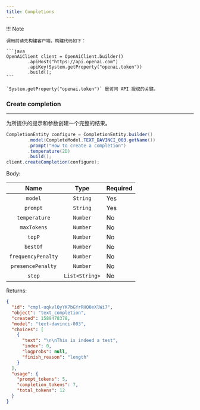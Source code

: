 ```yaml
---
title: Completions
---
```


!!! Note

    调用前请先构建客户端，构建代码如下：

    ```java
    OpenAiClient client = OpenAiClient.builder()
            .apiHost("https://api.openai.com")
            .apiKey(System.getProperty("openai.token"))
            .build();
    ```

    `System.getProperty("openai.token")` 是访问 API 授权的关键。

### Create completion

---

为所提供的提示和参数创建一个完整的结果。

```java
CompletionEntity configure = CompletionEntity.builder()
        .model(CompleteModel.TEXT_DAVINCI_003.getName())
        .prompt("How to create a completion")
        .temperature(2D)
        .build();
client.createCompletion(configure);
```

Body:

|        Name        |      Type      | Required |
|:------------------:|:--------------:|----------|
|      `model`       |    `String`    | Yes      |
|      `prompt`      |    `String`    | Yes      |
|   `temperature`    |    `Number`    | No       |
|    `maxTokens`     |    `Number`    | No       |
|       `topP`       |    `Number`    | No       |
|      `bestOf`      |    `Number`    | No       |
| `frequencyPenalty` |    `Number`    | No       |
| `presencePenalty`  |    `Number`    | No       |
|       `stop`       | `List<String>` | No       |

Returns:

```json
{
  "id": "cmpl-uqkvlQyYK7bGYrRHQ0eXlWi7",
  "object": "text_completion",
  "created": 1589478378,
  "model": "text-davinci-003",
  "choices": [
    {
      "text": "\n\nThis is indeed a test",
      "index": 0,
      "logprobs": null,
      "finish_reason": "length"
    }
  ],
  "usage": {
    "prompt_tokens": 5,
    "completion_tokens": 7,
    "total_tokens": 12
  }
}
```
